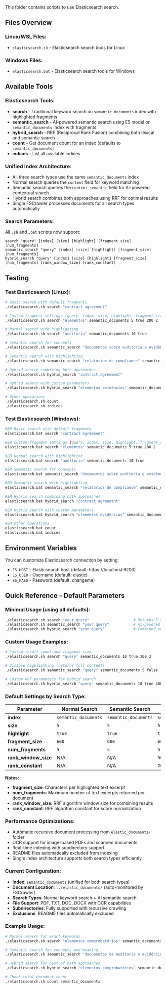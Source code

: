 
This folder contains scripts to use Elasticsearch search.

## Files Overview

### Linux/WSL Files:
- `elasticsearch.sh` - Elasticsearch search tools for Linux

### Windows Files:
- `elasticsearch.bat` - Elasticsearch search tools for Windows

## Available Tools

### Elasticsearch Tools:
- **search** - Traditional keyword search on `semantic_documents` index with highlighted fragments
- **semantic_search** - AI-powered semantic search using E5 model on `semantic_documents` index with fragments
- **hybrid_search** - RRF (Reciprocal Rank Fusion) combining both lexical and semantic search
- **count** - Get document count for an index (defaults to `semantic_documents`)
- **indices** - List all available indices

### Unified Index Architecture:
- All three search types use the same `semantic_documents` index
- Normal search queries the `content` field for keyword matching
- Semantic search queries the `content_semantic` field for AI-powered contextual search
- Hybrid search combines both approaches using RRF for optimal results
- Single FSCrawler processes documents for all search types automatically

### Search Parameters:
All `.sh` and `.bat` scripts now support:
```
search "query" [index] [size] [highlight] [fragment_size] [num_fragments]
semantic_search "query" [index] [size] [highlight] [fragment_size] [num_fragments]
hybrid_search "query" [index] [size] [highlight] [fragment_size] [num_fragments] [rank_window_size] [rank_constant]
```

## Testing

### Test Elasticsearch (Linux):
```bash
# Basic search with default fragments
./elasticsearch.sh search "contract agreement"

# Custom fragment settings (query, index, size, highlight, fragment_size, num_fragments)
./elasticsearch.sh search "elementos" semantic_documents 5 true 200 2

# Normal search with highlighting
./elasticsearch.sh search "auditoria" semantic_documents 10 true

# Semantic search for concepts
./elasticsearch.sh semantic_search "documentos sobre auditoria e evidências"

# Semantic search with highlighting
./elasticsearch.sh semantic_search "relatórios de compliance" semantic_documents 10 true

# Hybrid search combining both approaches
./elasticsearch.sh hybrid_search "contract agreement"

# Hybrid search with custom parameters
./elasticsearch.sh hybrid_search "elementos evidências" semantic_documents 10 true 300 3 50 20

# Other operations
./elasticsearch.sh count
./elasticsearch.sh indices
```

### Test Elasticsearch (Windows):
```cmd
REM Basic search with default fragments
elasticsearch.bat search "contract agreement"

REM Custom fragment settings (query, index, size, highlight, fragment_size, num_fragments)
elasticsearch.bat search "elementos" semantic_documents 5 true 200 2

REM Normal search with highlighting
elasticsearch.bat search "auditoria" semantic_documents 10 true

REM Semantic search for concepts
elasticsearch.bat semantic_search "documentos sobre auditoria e evidências"

REM Semantic search with highlighting
elasticsearch.bat semantic_search "relatórios de compliance" semantic_documents 10 true

REM Hybrid search combining both approaches
elasticsearch.bat hybrid_search "contract agreement"

REM Hybrid search with custom parameters
elasticsearch.bat hybrid_search "elementos evidências" semantic_documents 10 true 300 3 50 20

REM Other operations
elasticsearch.bat count
elasticsearch.bat indices
```
## Environment Variables

You can customize Elasticsearch connection by setting:
- `ES_HOST` - Elasticsearch host (default: https://localhost:9200)
- `ES_USER` - Username (default: elastic)
- `ES_PASS` - Password (default: changeme)

## Quick Reference - Default Parameters

### Minimal Usage (using all defaults):
```bash
./elasticsearch.sh search "your query"                    # Returns 5 results with 600-char fragments
./elasticsearch.sh semantic_search "your query"           # AI-powered search with same defaults  
./elasticsearch.sh hybrid_search "your query"             # Combined search with RRF defaults (50/20)
```

### Custom Usage Examples:
```bash
# Custom result count and fragment size
./elasticsearch.sh search "query" semantic_documents 10 true 300 3

# Disable highlighting (returns full content)
./elasticsearch.sh semantic_search "query" semantic_documents 5 false

# Custom RRF parameters for hybrid search
./elasticsearch.sh hybrid_search "query" semantic_documents 10 true 400 4 100 30
```

### Default Settings by Search Type:

| Parameter | Normal Search | Semantic Search | Hybrid Search |
|-----------|---------------|-----------------|---------------|
| **index** | `semantic_documents` | `semantic_documents` | `semantic_documents` |
| **size** | `5` | `5` | `5` |
| **highlight** | `true` | `true` | `true` |
| **fragment_size** | `600` | `600` | `600` |
| **num_fragments** | `5` | `5` | `5` |
| **rank_window_size** | N/A | N/A | `50` |
| **rank_constant** | N/A | N/A | `20` |

**Notes:**
- **fragment_size**: Characters per highlighted text excerpt
- **num_fragments**: Maximum number of text excerpts returned per document
- **rank_window_size**: RRF algorithm window size for combining results
- **rank_constant**: RRF algorithm constant for score normalization

### Performance Optimizations:
- Automatic recursive document processing from `elastic_documents/` folder
- OCR support for image-based PDFs and scanned documents
- Real-time indexing with subdirectory support
- README files automatically excluded from indexing
- Single index architecture supports both search types efficiently

### Current Configuration:
- **Index**: `semantic_documents` (unified for both search types)
- **Document Location**: `../elastic_documents/` (auto-monitored by FSCrawler)
- **Search Types**: Normal keyword search + AI semantic search
- **File Support**: PDF, TXT, DOC, DOCX with OCR capabilities
- **Subdirectories**: Fully supported with recursive crawling
- **Exclusions**: README files automatically excluded

### Example Usage:
```bash
# Normal search for exact keywords
./elasticsearch.sh search "elementos comprobatórios" semantic_documents 5 true

# Semantic search for concepts and meaning
./elasticsearch.sh semantic_search "documentos de auditoria e evidências" semantic_documents 5 true

# Hybrid search for best of both approaches
./elasticsearch.sh hybrid_search "elementos comprobatórios" semantic_documents 5 true

# Check total document count
./elasticsearch.sh count semantic_documents
```